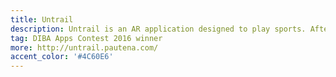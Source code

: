 ```yaml
---
title: Untrail
description: Untrail is an AR application designed to play sports. After choosing a team users will paint a map of the color of their team as they move.
tag: DIBA Apps Contest 2016 winner
more: http://untrail.pautena.com/
accent_color: '#4C60E6'
---
```

